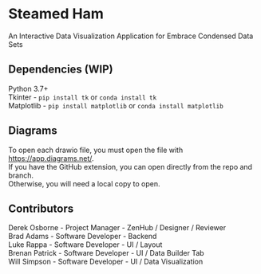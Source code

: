 # Steamed Ham
An Interactive Data Visualization Application for Embrace Condensed Data Sets

## Dependencies (WIP)
Python 3.7+  
Tkinter - `pip install tk` or `conda install tk`  
Matplotlib  - `pip install matplotlib` or `conda install matplotlib`  

## Diagrams
To open each drawio file, you must open the file with https://app.diagrams.net/.  
If you have the GitHub extension, you can open directly from the repo and branch.  
Otherwise, you will need a local copy to open.  

## Contributors
Derek Osborne - Project Manager - ZenHub / Designer / Reviewer  
Brad Adams - Software Developer - Backend  
Luke Rappa - Software Developer - UI / Layout  
Brenan Patrick - Software Developer - UI / Data Builder Tab  
Will Simpson -  Software Developer - UI / Data Visualization  
